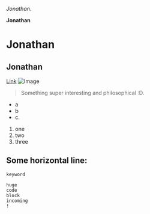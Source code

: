 *Jonathan*. 

**Jonathan**
# Jonathan
## Jonathan
[Link](http://google.com)
![Image]()
> Something super interesting and philosophical :D. 
* a
* b
* c. 
1. one
2. two
3. three

Some horizontal line:
---
`keyword`
```
huge
code
block
incoming
!
```
